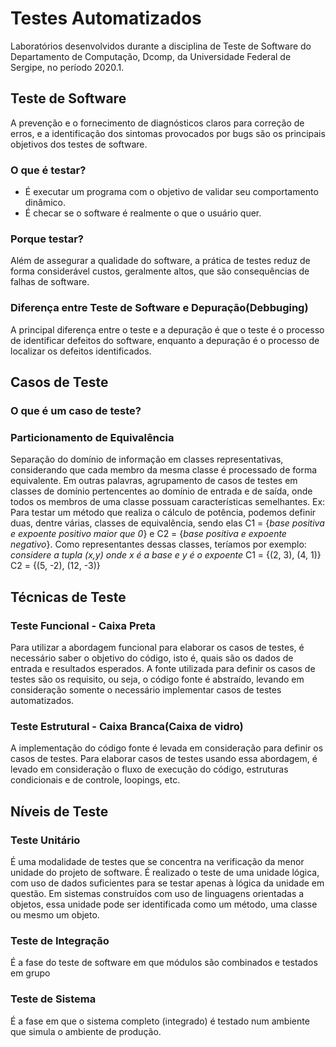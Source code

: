 # Testes Automatizados
Laboratórios desenvolvidos durante a disciplina de Teste de Software do Departamento de Computação, Dcomp, da Universidade Federal de Sergipe, no período 2020.1.

## Teste de Software
A prevenção e o fornecimento de diagnósticos claros para correção de erros, e a identificação dos sintomas provocados por bugs são os principais objetivos dos testes de software. 

### O que é testar?
- É executar um programa com o objetivo de validar seu comportamento dinâmico.
- É checar se o software é realmente o que o usuário quer.

### Porque testar?
Além de assegurar a qualidade do software, a prática de testes reduz de forma considerável custos, geralmente altos, que são consequências de falhas de software.

### Diferença entre Teste de Software e Depuração(Debbuging)
A principal diferença entre o teste e a depuração é que o teste é o processo de identificar defeitos do software, enquanto a depuração é o processo de localizar os defeitos identificados.

## Casos de Teste
### O que é um caso de teste?
### Particionamento de Equivalência
Separação do domínio de informação em classes representativas, considerando que cada membro da mesma classe é processado de forma equivalente. Em outras palavras, agrupamento de casos de testes em classes de domínio pertencentes ao domínio de entrada e de saída, onde todos os membros de uma classe possuam características semelhantes.
Ex: Para testar um método que realiza o cálculo de potência, podemos definir duas, dentre várias, classes de equivalência, sendo elas C1 = {*base positiva e expoente positivo maior que 0*} e C2 = {*base positiva e expoente negativo*}. Como representantes dessas classes, teríamos por exemplo:
*considere a tupla (x,y) onde x é a base e y é o expoente*
C1 = {(2, 3), (4, 1)}
C2 = {(5, -2), (12, -3)}

## Técnicas de Teste
### Teste Funcional - Caixa Preta
Para utilizar a abordagem funcional para elaborar os casos de testes, é necessário saber o objetivo do código, isto é, quais são os dados de entrada e resultados esperados.
A fonte utilizada para definir os casos de testes são os requisito, ou seja, o código fonte é abstraído, levando em consideração somente o necessário implementar casos de testes automatizados.

### Teste Estrutural - Caixa Branca(Caixa de vidro)
A implementação do código fonte é levada em consideração para definir os casos de testes.
Para elaborar casos de testes usando essa abordagem, é levado em consideração o fluxo de execução do código, estruturas condicionais e de controle, loopings, etc.

## Níveis de Teste
### Teste Unitário
É uma modalidade de testes que se concentra na verificação da menor unidade do projeto de software. É realizado o teste de uma unidade lógica, com uso de dados suficientes para se testar apenas à lógica da unidade em questão.
Em sistemas construídos com uso de linguagens orientadas a objetos, essa unidade pode ser identificada como um método, uma classe ou mesmo um objeto.
### Teste de Integração
É a fase do teste de software em que módulos são combinados e testados em grupo
### Teste de Sistema
É a fase em que o sistema completo (integrado) é testado num ambiente que simula o ambiente de produção.

